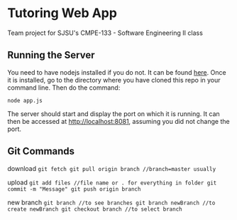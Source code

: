 # Tutoring Web App

Team project for SJSU's CMPE-133 - Software Engineering II class

## Running the Server

You need to have nodejs installed if you do not. It can be found [here](https://nodejs.org/en/). Once it is installed, go to the directory where you have cloned this repo in your command line. Then do the command:

`node app.js`

The server should start and display the port on which it is running. It can then be accessed at [http://localhost:8081](http://localhost:8081), assuming you did not change the port.

## Git Commands

download
`
git fetch
git pull origin branch //branch=master usually
`

upload
`
git add files //file name or . for everything in folder
git commit -m "Message"
git push origin branch
`

new branch
`
git branch //to see branches
git branch newBranch //to create newBranch
git checkout branch //to select branch
`
